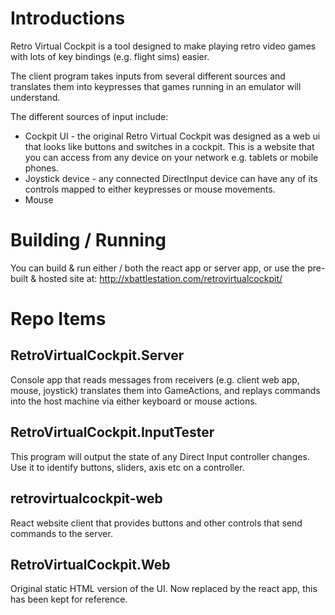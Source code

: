 # Introductions

Retro Virtual Cockpit is a tool designed to make playing retro video games with lots of key bindings (e.g. flight sims) easier.

The client program takes inputs from several different sources and translates them into keypresses that games running in an emulator will understand.

The different sources of input include:

- Cockpit UI - the original Retro Virtual Cockpit was designed as a web ui that looks like buttons and switches in a cockpit.  This is a website that you can access from any device on your network e.g. tablets or mobile phones. 
- Joystick device - any connected DirectInput device can have any of its controls mapped to either keypresses or mouse movements.
- Mouse 

# Building / Running

You can build & run either / both the react app or server app, or use the pre-built & hosted site at: http://xbattlestation.com/retrovirtualcockpit/

# Repo Items

## RetroVirtualCockpit.Server

Console app that reads messages from receivers (e.g. client web app, mouse, joystick) translates them into GameActions, and replays commands into the host machine via either keyboard or mouse actions.

## RetroVirtualCockpit.InputTester

This program will output the state of any Direct Input controller changes.  Use it to identify buttons, sliders, axis etc on a controller.

## retrovirtualcockpit-web

React website client that provides buttons and other controls that send commands to the server.

## RetroVirtualCockpit.Web

Original static HTML version of the UI.  Now replaced by the react app, this has been kept for reference.
